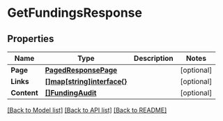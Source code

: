 # GetFundingsResponse

## Properties

Name | Type | Description | Notes
------------ | ------------- | ------------- | -------------
**Page** | [**PagedResponsePage**](PagedResponse_page.md) |  | [optional] 
**Links** | [**[]map[string]interface{}**](map[string]interface{}.md) |  | [optional] 
**Content** | [**[]FundingAudit**](FundingAudit.md) |  | [optional] 

[[Back to Model list]](../README.md#documentation-for-models) [[Back to API list]](../README.md#documentation-for-api-endpoints) [[Back to README]](../README.md)


